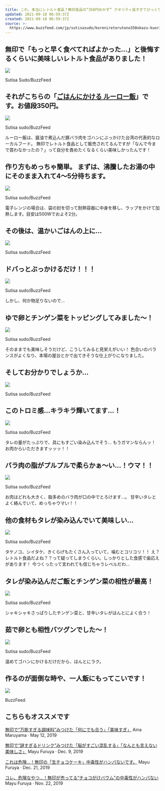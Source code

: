 ```yaml
---
title: これ、本当にレトルト食品？無印良品の“350円おかず” クオリティ高すぎてびっくりした
updated: 2021-09-18 06:59:37Z
created: 2021-09-18 06:59:37Z
source: >-
  https://www.buzzfeed.com/jp/sutisasudo/koreniretorutono350okazu-kuoritexisugitebikkurisita
---
```


##   無印で「もっと早く食べてればよかった…」と後悔するくらいに美味しいレトルト食品がありました！

 ![](https://img.buzzfeed.com/buzzfeed-static/static/2020-03/9/3/asset/7befd1fb2a05/sub-buzz-2778-1583726252-1.jpg?downsize=700%3A%2A&output-quality=auto&output-format=auto)

  Sutisa Sudo/BuzzFeed

##   それがこちらの「[ごはんにかける ルーロー飯](https://www.muji.com/jp/ja/store/cmdty/detail/4550182143744)」です。お値段350円。

 ![](https://img.buzzfeed.com/buzzfeed-static/static/2020-03/5/9/asset/dcde4f0ec0d1/sub-buzz-2003-1583399501-8.jpg?downsize=700%3A%2A&output-quality=auto&output-format=auto)

  Sutisa sudo/BuzzFeed

ルーロー飯は、醤油で煮込んだ豚バラ肉をゴハンにぶっかけた台湾の代表的なローカルフード。
無印でレトルト食品として販売されてるんですが「なんで今まで買わなかったの？」って自分を責めたくなるくらい美味しかったんです！

##   作り方もめっちゃ簡単。 まずは、沸騰したお湯の中にそのまま入れて4〜5分待ちます。

 ![](https://img.buzzfeed.com/buzzfeed-static/static/2020-03/5/9/asset/ad653be29fc0/sub-buzz-1932-1583399815-1.jpg?downsize=700%3A%2A&output-quality=auto&output-format=auto)

  Sutisa sudo/BuzzFeed

電子レンジの場合は、袋の封を切って耐熱容器に中身を移し、ラップをかけて加熱します。目安は500Wでおよそ2分。

##   その後は、温かいごはんの上に…

 ![](https://img.buzzfeed.com/buzzfeed-static/static/2020-03/5/9/asset/326293c61a00/sub-buzz-1981-1583399852-1.jpg)

  Sutisa sudo/BuzzFeed

##   ドバっとぶっかけるだけ！！！

 ![](https://img.buzzfeed.com/buzzfeed-static/static/2020-03/5/9/asset/ad653be29fc0/sub-buzz-1932-1583399902-3.jpg)

  Sutisa sudo/BuzzFeed

しかし、何か物足りないので…

##   ゆで卵とチンゲン菜をトッピングしてみました〜！

 ![](https://img.buzzfeed.com/buzzfeed-static/static/2020-03/5/9/asset/69eb0ccf81a1/sub-buzz-1396-1583399940-1.jpg)

  Sutisa sudo/BuzzFeed

そのままでも美味しそうだけど、こうしてみると見栄えがいい！
色合いのバランスがよくなり、本場の屋台とかで出てきそうな仕上がりになりました。

##   そしてお分かりでしょうか…

 ![](https://img.buzzfeed.com/buzzfeed-static/static/2020-03/5/9/asset/b10a9543fc7c/sub-buzz-806-1583399970-1.jpg)

  Sutisa sudo/BuzzFeed

##   このトロミ感…キラキラ輝いてます…！

 ![](https://img.buzzfeed.com/buzzfeed-static/static/2020-03/5/9/asset/1a4f4b9296bd/sub-buzz-788-1583400006-2.jpg)

  Sutisa sudo/BuzzFeed

タレの量がたっぷりで、具にもすごい染み込んでそう…
もうガマンならんッ！
お肉からいただきますッッッ！！

##   バラ肉の脂がプルプルで柔らかぁ〜い…！ウマ！！

 ![](https://img.buzzfeed.com/buzzfeed-static/static/2020-03/5/9/asset/71afd28b25d8/sub-buzz-1084-1583400053-1.jpg)

  Sutisa sudo/BuzzFeed

お肉はどれも大きく、脂多めのバラ肉が口の中でとろけます…。
甘辛いタレとよく絡んでいて、めっちゃウマい！！

##   他の食材もタレが染み込んでいて美味しい…

 ![](https://img.buzzfeed.com/buzzfeed-static/static/2020-03/5/9/asset/bcc6d9d13983/sub-buzz-1106-1583400084-1.jpg)

  Sutisa sudo/BuzzFeed

タケノコ、シイタケ、きくらげもたくさん入っていて、噛むとコリコリ！！
え？レトルト食品だよね？？って疑ってしまうくらい。しっかりとした食感で歯応えがあります！
今つくったって言われても信じちゃうレベルだわ…

##   タレが染み込んだご飯とチンゲン菜の相性が最高！

 ![](https://img.buzzfeed.com/buzzfeed-static/static/2020-03/5/9/asset/71afd28b25d8/sub-buzz-1075-1583400190-5.jpg)

  Sutisa sudo/BuzzFeed

シャキシャキさっぱりしたチンゲン菜と、甘辛いタレがほんとによく合う！

##   茹で卵とも相性バツグンでした〜！

 ![](https://img.buzzfeed.com/buzzfeed-static/static/2020-03/5/9/asset/a89377227ee6/sub-buzz-1955-1583400223-7.jpg)

  Sutisa sudo/BuzzFeed

温めてゴハンにかけるだけだから、ほんとにラク。

##   作るのが面倒な時や、一人飯にもってこいです！

 ![](https://img.buzzfeed.com/buzzfeed-static/static/2020-03/9/6/asset/491b0f79188f/sub-buzz-2794-1583734486-1.jpg)

  BuzzFeed

## こちらもオススメです

 [無印で“万能すぎる調味料”みつけた「何にでも合う」「美味すぎ」](https://www.buzzfeed.com/jp/ainamaruyama/muji-neriume?bfsource=relatedmanual)  Aina Maruyama  · May 12, 2019

 [無印で“謎すぎるドリンク”みつけた「脳がすごい混乱する」「なんとも言えない美味しさ」](https://www.buzzfeed.com/jp/mayufuruya/muji-hakutou-greentea?bfsource=relatedmanual)  Mayu Furuya  · Dec. 9, 2019

 [これは危険…！無印の「生チョコケーキ」中毒性がハンパないです。](https://www.buzzfeed.com/jp/mayufuruya/muji-350?bfsource=relatedmanual)  Mayu Furuya  · Dec. 21, 2019

 [コレ、危険なやつ…！無印が売ってる“チョコがけバウム”の中毒性がハンパない](https://www.buzzfeed.com/jp/mayufuruya/chocolate-baumkuchen?bfsource=relatedmanual)  Mayu Furuya  · Nov. 22, 2019